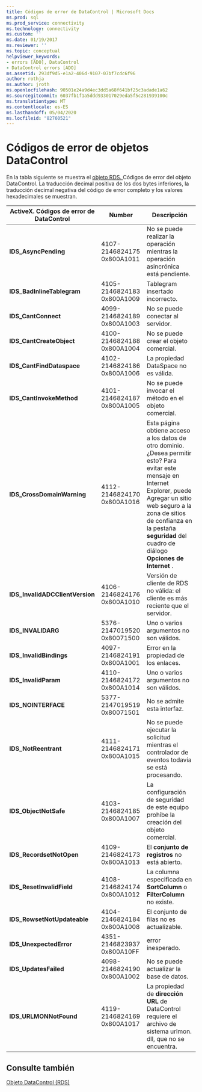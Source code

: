 ```yaml
---
title: Códigos de error de DataControl | Microsoft Docs
ms.prod: sql
ms.prod_service: connectivity
ms.technology: connectivity
ms.custom: ''
ms.date: 01/19/2017
ms.reviewer: ''
ms.topic: conceptual
helpviewer_keywords:
- errors [ADO], DataControl
- DataControl errors [ADO]
ms.assetid: 293df9d5-e1a2-406d-9107-07bf7cdc6f96
author: rothja
ms.author: jroth
ms.openlocfilehash: 90501e24a9d4ec3dd5a68f641bf25c3adade1a62
ms.sourcegitcommit: 6037fb1f1a5ddd933017029eda5f5c281939100c
ms.translationtype: MT
ms.contentlocale: es-ES
ms.lasthandoff: 05/04/2020
ms.locfileid: "82760521"
---
```

# <a name="datacontrol-object-error-codes"></a>Códigos de error de objetos DataControl
En la tabla siguiente se muestra el [objeto RDS. ](../../../ado/reference/rds-api/datacontrol-object-rds.md)Códigos de error del objeto DataControl. La traducción decimal positiva de los dos bytes inferiores, la traducción decimal negativa del código de error completo y los valores hexadecimales se muestran.

|ActiveX. Códigos de error de DataControl|Number|Descripción|
|---------------------------------|------------|-----------------|
|**IDS_AsyncPending**|4107-2146824175 0x800A1011|No se puede realizar la operación mientras la operación asincrónica está pendiente.|
|**IDS_BadInlineTablegram**|4105-2146824183 0x800A1009|Tablegram insertado incorrecto.|
|**IDS_CantConnect**|4099-2146824189 0x800A1003|No se puede conectar al servidor.|
|**IDS_CantCreateObject**|4100-2146824188 0x800A1004|No se puede crear el objeto comercial.|
|**IDS_CantFindDataspace**|4102-2146824186 0x800A1006|La propiedad DataSpace no es válida.|
|**IDS_CantInvokeMethod**|4101-2146824187 0x800A1005|No se puede invocar el método en el objeto comercial.|
|**IDS_CrossDomainWarning**|4112-2146824170 0x800A1016|Esta página obtiene acceso a los datos de otro dominio. ¿Desea permitir esto? Para evitar este mensaje en Internet Explorer, puede Agregar un sitio web seguro a la zona de sitios de confianza en la pestaña **seguridad** del cuadro de diálogo **Opciones de Internet** .|
|**IDS_InvalidADCClientVersion**|4106-2146824176 0x800A1010|Versión de cliente de RDS no válida: el cliente es más reciente que el servidor.|
|**IDS_INVALIDARG**|5376-2147019520 0x80071500|Uno o varios argumentos no son válidos.|
|**IDS_InvalidBindings**|4097-2146824191 0x800A1001|Error en la propiedad de los enlaces.|
|**IDS_InvalidParam**|4110-2146824172 0x800A1014|Uno o varios argumentos no son válidos.|
|**IDS_NOINTERFACE**|5377-2147019519 0x80071501|No se admite esta interfaz.|
|**IDS_NotReentrant**|4111-2146824171 0x800A1015|No se puede ejecutar la solicitud mientras el controlador de eventos todavía se está procesando.|
|**IDS_ObjectNotSafe**|4103-2146824185 0x800A1007|La configuración de seguridad de este equipo prohíbe la creación del objeto comercial.|
|**IDS_RecordsetNotOpen**|4109-2146824173 0x800A1013|El **conjunto de registros** no está abierto.|
|**IDS_ResetInvalidField**|4108-2146824174 0x800A1012|La columna especificada en **SortColumn** o **FilterColumn** no existe.|
|**IDS_RowsetNotUpdateable**|4104-2146824184 0x800A1008|El conjunto de filas no es actualizable.|
|**IDS_UnexpectedError**|4351-2146823937 0x800A10FF|error inesperado.|
|**IDS_UpdatesFailed**|4098-2146824190 0x800A1002|No se puede actualizar la base de datos.|
|**IDS_URLMONNotFound**|4119-2146824169 0x800A1017|La propiedad de **dirección URL** de DataControl requiere el archivo de sistema urlmon. dll, que no se encuentra.|

## <a name="see-also"></a>Consulte también
 [Objeto DataControl (RDS)](../../../ado/reference/rds-api/datacontrol-object-rds.md)
